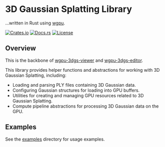 # 3D Gaussian Splatting Library

...written in Rust using [wgpu](https://wgpu.rs/).

[![Crates.io](https://img.shields.io/crates/v/wgpu-3dgs-core)](https://crates.io/crates/wgpu-3dgs-core) [![Docs.rs](https://img.shields.io/docsrs/wgpu-3dgs-core)](https://docs.rs/wgpu-3dgs-core/latest/wgpu_3dgs_core) [![License](https://img.shields.io/github/license/lioqing/wgpu-3dgs-core)](./LICENSE)

## Overview

This is the backbone of [wgpu-3dgs-viewer](https://crates.io/crates/wgpu-3dgs-viewer) and [wgpu-3dgs-editor](https://crates.io/crates/wgpu-3dgs-editor).

This library provides helper functions and abstractions for working with 3D Gaussian Splatting, including:
- Loading and parsing PLY files containing 3D Gaussian data.
- Configuring Gaussian structures for loading into GPU buffers.
- Utilities for creating and managing GPU resources related to 3D Gaussian Splatting.
- Compute pipeline abstractions for processing 3D Gaussian data on the GPU.

## Examples

See the [examples](https://github.com/LioQing/wgpu-3dgs-core/tree/master/examples) directory for usage examples.
